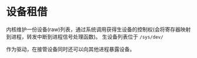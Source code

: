 # 设备租借

内核维护一份设备(raw)列表，通过系统调用获得生设备的控制权(会将寄存器映射到进程，转发中断到进程信号处理函数)。
生设备列表位于 `/sys/dev/`

作为驱动，在接管设备同时还可以向其他进程暴露设备。
